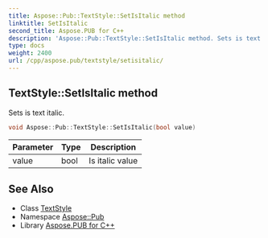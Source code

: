 ```yaml
---
title: Aspose::Pub::TextStyle::SetIsItalic method
linktitle: SetIsItalic
second_title: Aspose.PUB for C++
description: 'Aspose::Pub::TextStyle::SetIsItalic method. Sets is text italic in C++.'
type: docs
weight: 2400
url: /cpp/aspose.pub/textstyle/setisitalic/
---
```

## TextStyle::SetIsItalic method


Sets is text italic.

```cpp
void Aspose::Pub::TextStyle::SetIsItalic(bool value)
```


| Parameter | Type | Description |
| --- | --- | --- |
| value | bool | Is italic value |

## See Also

* Class [TextStyle](../)
* Namespace [Aspose::Pub](../../)
* Library [Aspose.PUB for C++](../../../)
